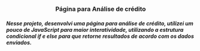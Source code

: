<h3 align="center"> Página para Análise de crédito </h3>
<h5 align="left"> Nesse projeto, desenvolvi uma página para análise de crédito, utilizei um pouco de JavaScript para maior interatividade, utilizando a estrutura condicional if e else para que retorne resultados de acordo com os dados enviados. </h5>

